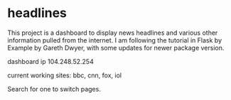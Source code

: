 # headlines

This project is a dashboard to display news headlines and various other information pulled from the internet. I am following the tutorial in Flask by Example by Gareth Dwyer, with some updates for newer package version.

dashboard ip 104.248.52.254

current working sites: bbc, cnn, fox, iol

Search for one to switch pages.
